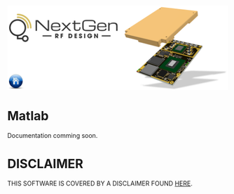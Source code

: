 [![logo](../BytePipe_Logo.png)](../../README.md)

# Matlab

Documentation comming soon.

# DISCLAIMER

THIS SOFTWARE IS COVERED BY A DISCLAIMER FOUND [HERE](../../DISCLAIMER.md).
